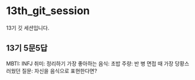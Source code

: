 # 13th_git_session
13기 깃 세션입니다.
## 13기 5문5답
MBTI: INFJ
취미: 정리하기
가장 좋아하는 음식: 초밥
주량: 반 병
면접 때 가장 당황스러웠던 질문: 자신을 음식으로 표현한다면?